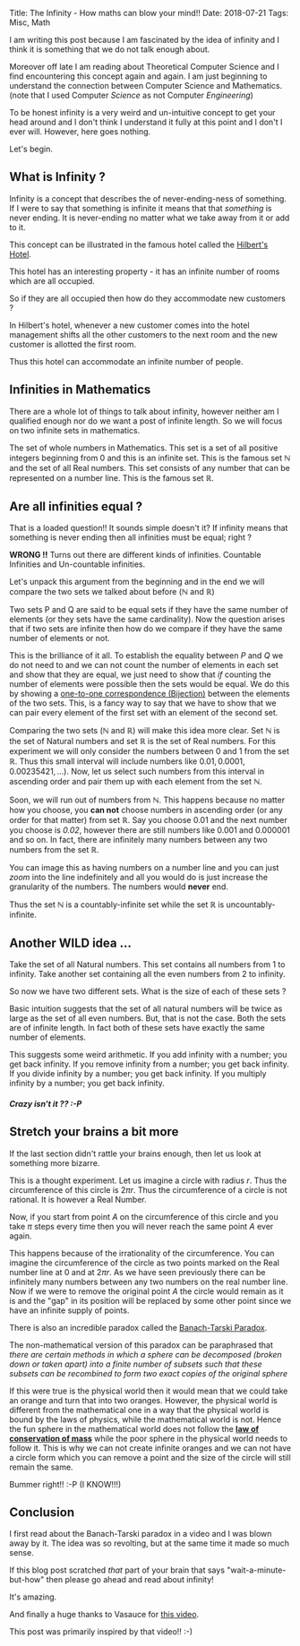 Title: The Infinity - How maths can blow your mind!! 
Date: 2018-07-21
Tags: Misc, Math


I am writing this post because I am fascinated by the idea of infinity
and I think it is something that we do not talk enough about.

Moreover off late I am reading about Theoretical Computer Science and
I find encountering this concept again and again. I am just beginning
to understand the connection between Computer Science and
Mathematics.(note that I used Computer *Science* as not Computer
*Engineering*)

To be honest infinity is a very weird and un-intuitive concept to get
your head around and I don't think I understand it fully at this point
and I don't I ever will. However, here goes nothing.

Let's begin.


## What is Infinity ?

Infinity is a concept that describes the of never-ending-ness of
something. If I were to say that something is infinite it means that
that *something* is never ending. It is never-ending no matter what we
take away from it or add to it. 

This concept can be illustrated in the famous hotel called the [Hilbert's Hotel](https://en.wikipedia.org/wiki/Hilbert's_paradox_of_the_Grand_Hotel).

This hotel has an interesting property - it has an infinite number of
rooms which are all occupied.  

So if they are all occupied then how do they accommodate new customers
?

In Hilbert's hotel, whenever a new customer comes into the hotel
management shifts all the other customers to the next room and the new
customer is allotted the first room.

Thus this hotel can accommodate an infinite number of people.

## Infinities in Mathematics

There are a whole lot of things to talk about infinity, however
neither am I qualified enough nor do we want a post of infinite
length. So we will focus on two infinite sets in mathematics.

The set of whole numbers in Mathematics. This set is a set of all
positive integers beginning from 0 and this is an infinite set. This
is the famous set $\mathbb{N}$ and the set of all Real numbers. This
set consists of any number that can be represented on a number
line. This is the famous set $\mathbb{R}$.

## Are all infinities equal ?

That is a loaded question!! It sounds simple doesn't it?  If infinity
means that something is never ending then all infinities must be
equal; right ?

**WRONG !!** Turns out there are different kinds of
infinities. Countable Infinities and Un-countable infinities.

Let's unpack this argument from the beginning and in the end we will
compare the two sets we talked about before ($\mathbb{N}$ and
$\mathbb{R}$)

Two sets P and Q are said to be equal sets if they have the same
number of elements (or they sets have the same cardinality). Now the
question arises that if two sets are infinite then how do we compare
if they have the same number of elements or not.

This is the brilliance of it all. To establish the equality between $P$
and $Q$ we do not need to and we can not count the number of elements in
each set and show that they are equal, we just need to show that *if*
counting the number of elements were possible then the sets would be
equal. We do this by showing
a
[one-to-one correspondence (Bijection)](https://en.wikipedia.org/wiki/Bijection) between
the elements of the two sets. This, is a fancy way to say that we have
to show that we can pair every element of the first set with an
element of the second set.


Comparing the two sets ($\mathbb{N}$ and $\mathbb{R}$) will make this
idea more clear.  Set $\mathbb{N}$ is the set of Natural numbers and
set $\mathbb{R}$ is the set of Real numbers. For this experiment we
will only consider the numbers between 0 and 1 from the set
$\mathbb{R}$. Thus this small interval will include numbers like 
$0.01, 0.0001, 0.00235421, ...)$. Now, let us select such numbers from
this interval in ascending order and pair them up with each element
from the set $\mathbb{N}$. 

Soon, we will run out of numbers from $\mathbb{N}$. This happens
because no matter how you choose, you **can not** choose numbers in
ascending order (or any order for that matter) from set $\mathbb{R}$.
Say you choose $0.01$ and the next number you choose is *0.02*,
however there are still numbers like $0.001$ and $0.000001$ and so on.
In fact, there are infinitely many numbers between any two numbers from
the set $\mathbb{R}$. 

You can image this as having numbers on a number line and you can just
*zoom* into the line indefinitely and all you would do is just
increase the granularity of the numbers. The numbers would **never** end.

Thus the set $\mathbb{N}$ is a countably-infinite set while the set
$\mathbb{R}$ is uncountably-infinite.

## Another WILD idea ...
Take the set of all Natural numbers. This set contains all numbers
from 1 to infinity.  Take another set containing all the even numbers
from $2$ to infinity.

So now we have two different sets. What is the size of each of these sets ? 

Basic intuition suggests that the set of all natural numbers will be
twice as large as the set of all even numbers. But, that is not the
case. Both the sets are of infinite length. In fact both of these sets
have exactly the same number of elements.

This suggests some weird arithmetic. 
If you add infinity with a number; you get back infinity.
If you remove infinity from a number; you get back infinity.
If you divide infinity by a number; you get back infinity.
If you multiply infinity by a number; you get back infinity.

##### *Crazy isn't it ?? :-P* #####

## Stretch your brains a bit more

If the last section didn't rattle your brains enough, then let us look
at something more bizarre.

This is a thought experiment. Let us imagine a circle with radius
$r$. Thus the circumference of this circle is $2 \pi r$. Thus the
circumference of a circle is not rational. It is however a Real
Number.

Now, if you start from point $A$ on the circumference of this circle
and you take $\pi$ steps every time then you will never reach the same
point $A$ ever again. 

This happens because of the irrationality of the circumference. You
can imagine the circumference of the circle as two points marked on
the Real number line at $0$ and at $2 \pi r$. As we have seen
previously there can be infinitely many numbers between any two
numbers on the real number line. Now if we were to remove the original
point $A$ the circle would remain as it is and the "gap" in its
position will be replaced by some other point since we have an
infinite supply of points. 

There is also an incredible paradox called
the
[Banach-Tarski Paradox](https://en.wikipedia.org/wiki/Banach%E2%80%93Tarski_paradox).

The non-mathematical version of this paradox can be paraphrased that
*there are certain methods in which a sphere can be decomposed (broken
down or taken apart) into a finite number of subsets such that these
subsets can be recombined to form two exact copies of the original
sphere*


If this were true is the physical world then it would mean that we
could take an orange and turn that into two oranges. However, the
physical world is different from the mathematical one in a way that
the physical world is bound by the laws of physics, while the
mathematical world is not. Hence the fun sphere in the mathematical
world does not follow
the
[**law of conservation of mass**](https://en.wikipedia.org/wiki/Conservation_of_mass) while
the poor sphere in the physical world needs to follow it. This is why
we can not create infinite oranges and we can not have a circle form
which you can remove a point and the size of the circle will still
remain the same.

Bummer right!! :-P (I KNOW!!!)

## Conclusion
I first read about the Banach-Tarski paradox in a video and I was blown
away by it. The idea was so revolting, but at the same time it made so
much sense. 


If this blog post scratched *that* part of your brain that says
"wait-a-minute-but-how" then please go ahead and read about infinity! 

It's amazing. 

And finally a huge thanks to Vasauce for [this video](https://www.youtube.com/watch?v=s86-Z-CbaHA).

This post was primarily inspired by that video!! :-)
